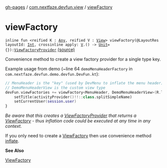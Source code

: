 [gh-pages](../index.md) / [com.nextfaze.devfun.view](index.md) / [viewFactory](./view-factory.md)

# viewFactory

`inline fun <reified K : `[`Any`](https://kotlinlang.org/api/latest/jvm/stdlib/kotlin/-any/index.html)`, reified V : `[`View`](https://developer.android.com/reference/android/view/View.html)`> viewFactory(@LayoutRes layoutId: `[`Int`](https://kotlinlang.org/api/latest/jvm/stdlib/kotlin/-int/index.html)`, crossinline apply: `[`V`](view-factory.md#V)`.() -> `[`Unit`](https://kotlinlang.org/api/latest/jvm/stdlib/kotlin/-unit/index.html)` = {}): `[`ViewFactoryProvider`](-view-factory-provider/index.md) [(source)](https://github.com/NextFaze/dev-fun/tree/master/devfun/src/main/java/com/nextfaze/devfun/view/Helpers.kt#L57)

Convenience method to create a view factory provider for a single type key.

Example usage from demo (~line 64 `demoMenuHeaderFactory` in `com.nextfaze.devfun.demo.devfun.DevFun.kt`):

``` kotlin
// MenuHeader is the "key" (used by DevMenu to inflate the menu header)
// DemoMenuHeaderView is the custom view type
devFun.viewFactories += viewFactory<MenuHeader, DemoMenuHeaderView>(R.layout.demo_menu_header) {
    setTitle(activityProvider()!!::class.splitSimpleName)
    setCurrentUser(session.user)
}
```

*Be aware that this creates a [ViewFactoryProvider](-view-factory-provider/index.md) that returns a [ViewFactory](-view-factory/index.md) - thus inflation code could be executed at any time in any context.*

If you only need to create a [ViewFactory](-view-factory/index.md) then use convenience method [inflate](inflate.md).

**See Also**

[ViewFactory](-view-factory/index.md)

